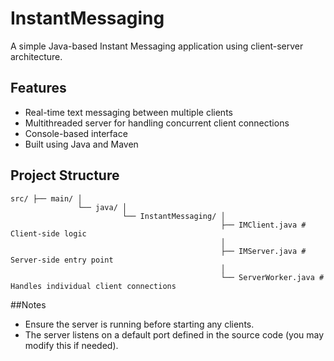 # InstantMessaging

A simple Java-based Instant Messaging application using client-server architecture.

## Features

- Real-time text messaging between multiple clients  
- Multithreaded server for handling concurrent client connections  
- Console-based interface  
- Built using Java and Maven

## Project Structure

```text
src/ ├── main/ │ 
               └── java/ │ 
                         └── InstantMessaging/ │ 
                                               ├── IMClient.java # Client-side logic 
                                               │ 
                                               ├── IMServer.java # Server-side entry point 
                                               │ 
                                               └── ServerWorker.java # Handles individual client connections
```
##Notes
- Ensure the server is running before starting any clients.
- The server listens on a default port defined in the source code (you may modify this if needed).
